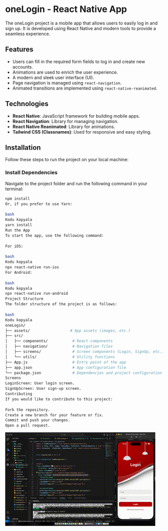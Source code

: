 # oneLogin - React Native App

The oneLogin project is a mobile app that allows users to easily log in and sign up. It is developed using React Native and modern tools to provide a seamless experience.

## Features

- Users can fill in the required form fields to log in and create new accounts.
- Animations are used to enrich the user experience.
- A modern and sleek user interface (UI).
- Page navigation is managed using `react-navigation`.
- Animated transitions are implemented using `react-native-reanimated`.

## Technologies

- **React Native**: JavaScript framework for building mobile apps.
- **React Navigation**: Library for managing navigation.
- **React Native Reanimated**: Library for animations.
- **Tailwind CSS (Classnames)**: Used for responsive and easy styling.

## Installation

Follow these steps to run the project on your local machine:

### Install Dependencies

Navigate to the project folder and run the following command in your terminal:

```bash
npm install
Or, if you prefer to use Yarn:

bash
Kodu kopyala
yarn install
Run the App
To start the app, use the following command:

For iOS:

bash
Kodu kopyala
npx react-native run-ios
For Android:

bash
Kodu kopyala
npx react-native run-android
Project Structure
The folder structure of the project is as follows:

bash
Kodu kopyala
oneLogin/
├── assets/                  # App assets (images, etc.)
├── src/
│   ├── components/           # React components
│   ├── navigation/           # Navigation files
│   ├── screens/              # Screen components (Login, SignUp, etc.)
│   └── utils/                # Utility functions
├── App.js                    # Entry point of the app
├── app.json                  # App configuration file
└── package.json              # Dependencies and project configuration
Screens
LoginScreen: User login screen.
SignUpScreen: User sign-up screen.
Contributing
If you would like to contribute to this project:

Fork the repository.
Create a new branch for your feature or fix.
Commit and push your changes.
Open a pull request.


```

![Login Screen Animation](assets/images/output.gif)
